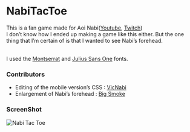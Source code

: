 # NabiTacToe

This is a fan game made for Aoi Nabi([Youtube](https://www.youtube.com/channel/UCzKkwB84Y0ql0EvyOWRSkEw), [Twitch](https://www.twitch.tv/nabinya))<br>
I don’t know how I ended up making a game like this either. But the one thing that I’m certain of is that I wanted to see Nabi’s forehead.<br><br>

I used the [Montserrat](https://fonts.google.com/specimen/Montserrat?query=Montserrat) and [Julius Sans One](https://fonts.google.com/specimen/Julius+Sans+One?query=Julius) fonts.

### Contributors
* Editing of the mobile version’s CSS : [VicNabi](https://twitter.com/VicNabi)
* Enlargement of Nabi’s forehead : [Big Smoke](https://twitter.com/BigSmoke420xx)

### ScreenShot

![Nabi Tac Toe](screenshot.jpg)
